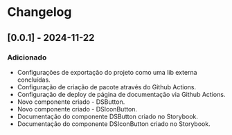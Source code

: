 # Changelog

## [0.0.1] - 2024-11-22

### Adicionado

- Configurações de exportação do projeto como uma lib externa concluídas.
- Configuração de criação de pacote através do Github Actions.
- Configuração de deploy de página de documentação via Github Actions.
- Novo componente criado - DSButton.
- Novo componente criado - DSIconButton.
- Documentação do componente DSButton criado no Storybook.
- Documentação do componente DSIconButton criado no Storybook.

